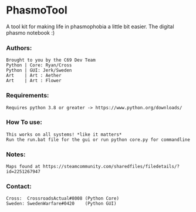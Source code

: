 # PhasmoTool
A tool kit for making life in phasmophobia a little bit easier. The digital phasmo notebook :)

### Authors:
    Brought to you by the C69 Dev Team
    Python | Core: Ryan/Cross
    Python | GUI: Jerk/Sweden
    Art    | Art : Aether
    Art    | Art : Flower

### Requirements:
    Requires python 3.8 or greater -> https://www.python.org/downloads/

### How To use:
    This works on all systems! *like it matters*
    Run the run.bat file for the gui or run python core.py for commandline

### Notes:
    Maps found at https://steamcommunity.com/sharedfiles/filedetails/?id=2251267947


### Contact:
    Cross:  CrossroadsActual#8008 (Python Core)
    Sweden: SwedenWarfare#0420    (Python GUI)
